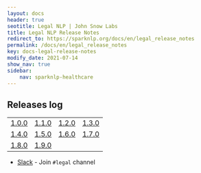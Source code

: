 ```yaml
---
layout: docs
header: true
seotitle: Legal NLP | John Snow Labs
title: Legal NLP Release Notes
redirect_to: https://sparknlp.org/docs/en/legal_release_notes
permalink: /docs/en/legal_release_notes
key: docs-legal-release-notes
modify_date: 2021-07-14
show_nav: true
sidebar:
    nav: sparknlp-healthcare
---
```


<div class="h3-box" markdown="1">

## Releases log


| 	                                                                                                            |                                                                                                                                                      |                                                                                                             |                                                                                                        |
|--------------------------------------------------------------------------------------------------------------|------------------------------------------------------------------------------------------------------------------------------------------------------|-------------------------------------------------------------------------------------------------------------|--------------------------------------------------------------------------------------------------------|
| [1.0.0](https://medium.com/spark-nlp/spark-nlp-for-legal-1-0-0-over-300-new-state-of-the-art-models-in-multiple-languages-f3bae55c32e1)                         | [1.1.0](https://medium.com/@muhendisbp/legal-nlp-1-1-0-for-spark-nlp-has-been-released-89de7f099bdc)                                                 | [1.2.0](https://medium.com/spark-nlp/legal-nlp-1-2-0-for-spark-nlp-has-been-released-%EF%B8%8F-8d060b3391ef) | [1.3.0](https://gaddesaishailesh.medium.com/spark-nlp-for-legal-1-3-0-over-100-new-state-of-the-art-models-%EF%B8%8F-b069207ce77f) |
| [1.4.0](https://medium.com/@gaddesaishailesh/legal-nlp-1-4-0-for-spark-nlp-over-100-new-state-of-the-art-models-%EF%B8%8F-a2ae1bde1d00) | [1.5.0](https://medium.com/@jjmcarrascosa/legal-nlp-1-5-0-is-out-5b60feb40b50)                                                                     | [1.6.0](https://medium.com/@jjmcarrascosa/legal-nlp-1-6-0-release-notes-9186e14c0910)                     | [1.7.0](https://medium.com/john-snow-labs/legal-nlp-1-7-0-a57a04cc0871)                              |
| [1.8.0](https://medium.com/john-snow-labs/legal-nlp-1-8-0-6c24a3795b07)                                    | [1.9.0](https://medium.com/john-snow-labs/more-than-200-classification-models-based-on-european-legislation-legal-edgar-unfair-terms-of-369146cd0be8) |                                                                                                             |                                                                                                        |

- [Slack](https://join.slack.com/t/spark-nlp/shared_invite/zt-198dipu77-L3UWNe_AJ8xqDk0ivmih5Q) - Join `#legal` channel

</div>